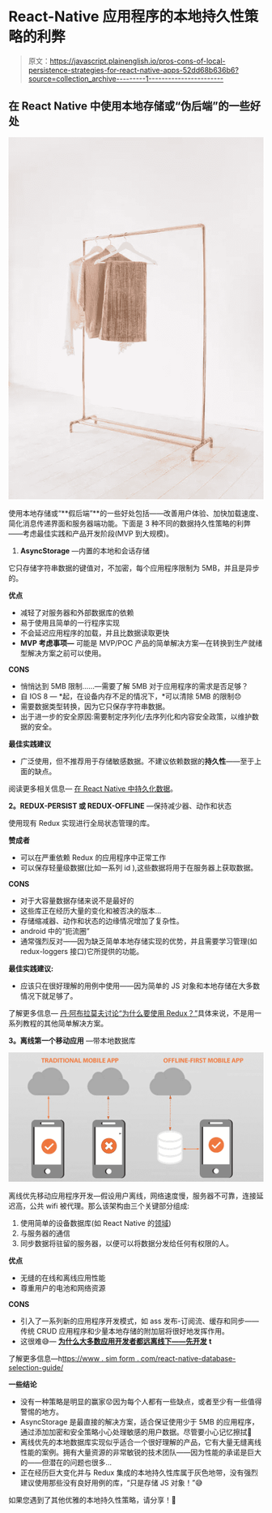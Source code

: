 # React-Native 应用程序的本地持久性策略的利弊

> 原文：<https://javascript.plainenglish.io/pros-cons-of-local-persistence-strategies-for-react-native-apps-52dd68b636b6?source=collection_archive---------1----------------------->

## 在 React Native 中使用本地存储或“伪后端”的一些好处

![](img/97a436151e160bebacf8e277190ca2fe.png)

使用本地存储或“**假后端”**的一些好处包括——改善用户体验、加快加载速度、简化消息传递界面和服务器端功能。下面是 3 种不同的数据持久性策略的利弊——考虑最佳实践和产品开发阶段(MVP 到大规模)。

1.  **AsyncStorage** —内置的本地和会话存储

它只存储字符串数据的键值对，不加密，每个应用程序限制为 5MB，并且是异步的。

**优点**

*   减轻了对服务器和外部数据库的依赖
*   易于使用且简单的一行程序实现
*   不会延迟应用程序的加载，并且比数据读取更快
*   **MVP 考虑事项—** 可能是 MVP/POC 产品的简单解决方案—在转换到生产就绪型解决方案之前可以使用。

**CONS**

*   悄悄达到 5MB 限制……—需要了解 5MB 对于应用程序的需求是否足够？
*   自 IOS 8 — *起，在设备内存不足的情况下，*可以清除 5MB 的限制😞
*   需要数据类型转换，因为它只保存字符串数据。
*   出于进一步的安全原因:需要制定序列化/去序列化和内容安全政策，以维护数据的安全。

**最佳实践建议**

*   广泛使用，但不推荐用于存储敏感数据。不建议依赖数据的**持久性**——至于上面的缺点。

阅读更多相关信息— [在 React Native 中持久化数据](https://pusher.com/tutorials/persisting-data-react-native)。

**2。REDUX-PERSIST 或 REDUX-OFFLINE** —保持减少器、动作和状态

使用现有 Redux 实现进行全局状态管理的库。

**赞成者**

*   可以在严重依赖 Redux 的应用程序中正常工作
*   可以保存轻量级数据(比如一系列 id ),这些数据将用于在服务器上获取数据。

**CONS**

*   对于大容量数据存储来说不是最好的
*   这些库正在经历大量的变化和被否决的版本…
*   存储缩减器、动作和状态的边缘情况增加了复杂性。
*   android 中的“扼流圈”
*   通常强烈反对——因为缺乏简单本地存储实现的优势，并且需要学习管理(如 redux-loggers 接口)它所提供的功能。

**最佳实践建议:**

*   应该只在很好理解的用例中使用——因为简单的 JS 对象和本地存储在大多数情况下就足够了。

了解更多信息— [丹·阿布拉莫夫讨论“为什么要使用 Redux？”](https://medium.com/@dan_abramov/you-might-not-need-redux-be46360cf367)具体来说，不是用一系列教程的其他简单解决方案。

**3。离线第一个移动应用** —带本地数据库

![](img/7b6c57bf65a60f5132de2c699a2e22b1.png)

离线优先移动应用程序开发—假设用户离线，网络速度慢，服务器不可靠，连接延迟高，公共 wifi 被代理。那么该架构由三个关键部分组成:

1.  使用简单的设备数据库(如 React Native 的[领域](https://realm.io/docs/javascript/latest/))
2.  与服务器的通信
3.  同步数据将驻留的服务器，以便可以将数据分发给任何有权限的人。

**优点**

*   无缝的在线和离线应用性能
*   尊重用户的电池和网络资源

**CONS**

*   引入了一系列新的应用程序开发模式，如 ass 发布-订阅流、缓存和同步——传统 CRUD 应用程序和少量本地存储的附加层将很好地发挥作用。
*   这很难😅— [**为什么大多数应用开发者都远离线下——先开发**](https://calvium.com/why-most-app-developers-run-a-mile-from-offline-app-development/) **t**

了解更多信息—h[ttps://www . sim form . com/react-native-database-selection-guide/](https://www.simform.com/react-native-database-selection-guide/)

**一些结论**

*   没有一种策略是明显的赢家😟因为每个人都有一些缺点，或者至少有一些值得警惕的地方。
*   AsyncStorage 是最直接的解决方案，适合保证使用少于 5MB 的应用程序，通过添加加密和安全策略小心处理敏感的用户数据。尽管要小心记忆擦拭🤯
*   离线优先的本地数据库实现似乎适合一个很好理解的产品，它有大量无缝离线性能的案例。拥有大量资源的非常敏锐的技术团队——因为性能的承诺是巨大的——但潜在的问题也很多…
*   正在经历巨大变化并与 Redux 集成的本地持久性库属于灰色地带，没有强烈建议使用那些没有良好用例的库，“只是存储 JS 对象！”😅

如果您遇到了其他优雅的本地持久性策略，请分享！🙌